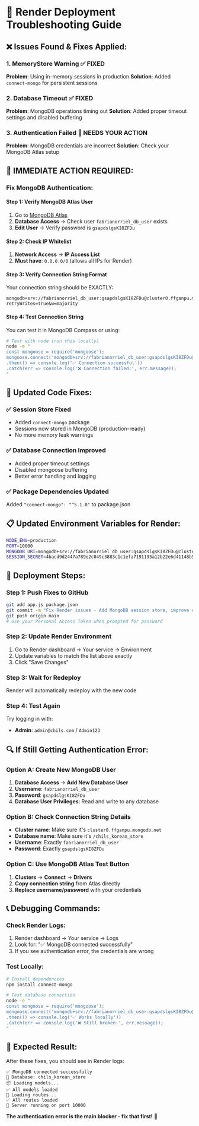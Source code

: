 # 🔧 Render Deployment Troubleshooting Guide

## ❌ Issues Found & Fixes Applied:

### 1. MemoryStore Warning ✅ FIXED
**Problem**: Using in-memory sessions in production
**Solution**: Added `connect-mongo` for persistent sessions

### 2. Database Timeout ✅ FIXED
**Problem**: MongoDB operations timing out
**Solution**: Added proper timeout settings and disabled buffering

### 3. Authentication Failed 🔧 NEEDS YOUR ACTION
**Problem**: MongoDB credentials are incorrect
**Solution**: Check your MongoDB Atlas setup

## 🚨 IMMEDIATE ACTION REQUIRED:

### Fix MongoDB Authentication:

#### Step 1: Verify MongoDB Atlas User
1. Go to [MongoDB Atlas](https://mongodb.com/atlas)
2. **Database Access** → Check user `fabrianorriel_db_user` exists
3. **Edit User** → Verify password is `gsapdslgsKI8ZFDu`

#### Step 2: Check IP Whitelist
1. **Network Access** → **IP Access List**
2. **Must have**: `0.0.0.0/0` (allows all IPs for Render)

#### Step 3: Verify Connection String Format
Your connection string should be EXACTLY:
```
mongodb+srv://fabrianorriel_db_user:gsapdslgsKI8ZFDu@cluster0.ffganpu.mongodb.net/chils_korean_store?retryWrites=true&w=majority
```

#### Step 4: Test Connection String
You can test it in MongoDB Compass or using:
```bash
# Test with node (run this locally)
node -e "
const mongoose = require('mongoose');
mongoose.connect('mongodb+srv://fabrianorriel_db_user:gsapdslgsKI8ZFDu@cluster0.ffganpu.mongodb.net/chils_korean_store?retryWrites=true&w=majority')
.then(() => console.log('✅ Connection successful'))
.catch(err => console.log('❌ Connection failed:', err.message));
"
```

## 🔄 Updated Code Fixes:

### ✅ Session Store Fixed
- Added `connect-mongo` package
- Sessions now stored in MongoDB (production-ready)
- No more memory leak warnings

### ✅ Database Connection Improved
- Added proper timeout settings
- Disabled mongoose buffering
- Better error handling and logging

### ✅ Package Dependencies Updated
Added `"connect-mongo": "^5.1.0"` to package.json

## 📋 Updated Environment Variables for Render:

```bash
NODE_ENV=production
PORT=10000
MONGODB_URI=mongodb+srv://fabrianorriel_db_user:gsapdslgsKI8ZFDu@cluster0.ffganpu.mongodb.net/chils_korean_store?retryWrites=true&w=majority
SESSION_SECRET=4bacd9d2447a789e2c049c3883c1c1efa7191193a12b22e6d41148b53b917b5
```

## 🚀 Deployment Steps:

### Step 1: Push Fixes to GitHub
```bash
git add app.js package.json
git commit -m "Fix Render issues - Add MongoDB session store, improve connection handling"
git push origin main
# Use your Personal Access Token when prompted for password
```

### Step 2: Update Render Environment
1. Go to Render dashboard → Your service → Environment
2. Update variables to match the list above exactly
3. Click "Save Changes"

### Step 3: Wait for Redeploy
Render will automatically redeploy with the new code

### Step 4: Test Again
Try logging in with:
- **Admin**: `admin@chils.com` / `Admin123`

## 🔍 If Still Getting Authentication Error:

### Option A: Create New MongoDB User
1. **Database Access** → **Add New Database User**
2. **Username**: `fabrianorriel_db_user`
3. **Password**: `gsapdslgsKI8ZFDu`
4. **Database User Privileges**: Read and write to any database

### Option B: Check Connection String Details
- **Cluster name**: Make sure it's `cluster0.ffganpu.mongodb.net`
- **Database name**: Make sure it's `/chils_korean_store`
- **Username**: Exactly `fabrianorriel_db_user`
- **Password**: Exactly `gsapdslgsKI8ZFDu`

### Option C: Use MongoDB Atlas Test Button
1. **Clusters** → **Connect** → **Drivers**
2. **Copy connection string** from Atlas directly
3. **Replace username/password** with your credentials

## 📞 Debugging Commands:

### Check Render Logs:
1. Render dashboard → Your service → Logs
2. Look for: "✅ MongoDB connected successfully"
3. If you see authentication error, the credentials are wrong

### Test Locally:
```bash
# Install dependencies
npm install connect-mongo

# Test database connection
node -e "
const mongoose = require('mongoose');
mongoose.connect('mongodb+srv://fabrianorriel_db_user:gsapdslgsKI8ZFDu@cluster0.ffganpu.mongodb.net/chils_korean_store?retryWrites=true&w=majority')
.then(() => console.log('✅ Works locally'))
.catch(err => console.log('❌ Still broken:', err.message));
"
```

## 🎯 Expected Result:
After these fixes, you should see in Render logs:
```
✅ MongoDB connected successfully
📍 Database: chils_korean_store
📦 Loading models...
✅ All models loaded
🔄 Loading routes...
✅ All routes loaded
🚀 Server running on port 10000
```

**The authentication error is the main blocker - fix that first!** 🔧
